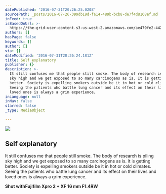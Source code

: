 ```yaml
---
datePublished: '2016-07-31T20:26:25.020Z'
sourcePath: _posts/2016-07-26-399db19d-fa14-489b-bcb8-de7f4d8168ef.md
inFeed: true
isBasedOnUrl: >-
  https://the-grid-user-content.s3-us-west-2.amazonaws.com/ae479fe2-4428-470f-b661-4c4dc2764762.jpg
authors: []
hasPage: false
keywords: []
author: []
via: {}
dateModified: '2016-07-31T20:26:24.181Z'
title: Self explanatory
publisher: {}
description: >-
  It still confuses me that people still smoke. The body of research is piling
  sky high and we get exposed to so many carcinogens as is. It is getting
  better. Society is expelling smokers outside be it in hot or cold climates.
  Seeing the patients who battle lung cancer and its effect on their lives and
  loved ones is always a grim experience.
inLanguage: null
inNav: false
starred: false
_type: MediaObject

---
```

![](https://the-grid-user-content.s3-us-west-2.amazonaws.com/986374c2-3692-4288-a045-cfd767accd95.jpg)

## Self explanatory

It still confuses me that people still smoke. The body of research is piling sky high and we get exposed to so many carcinogens as is. It is getting better. Society is expelling smokers outside be it in hot or cold climates. Seeing the patients who battle lung cancer and its effect on their lives and loved ones is always a grim experience.

**Shot withFujifilm Xpro 2 + XF 16 mm F1.4RW**
